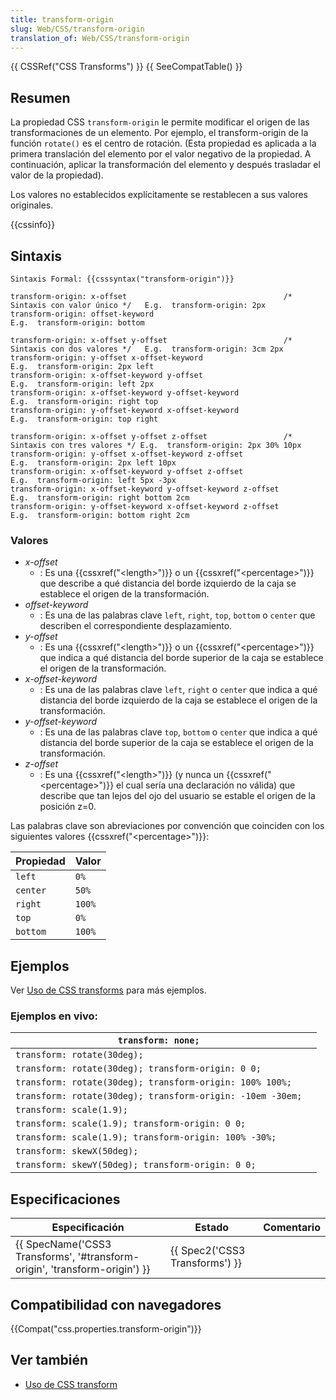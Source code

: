 ```yaml
---
title: transform-origin
slug: Web/CSS/transform-origin
translation_of: Web/CSS/transform-origin
---
```

{{ CSSRef("CSS Transforms") }} {{ SeeCompatTable() }}

## Resumen

La propiedad CSS `transform-origin` le permite modificar el origen de las transformaciones de un elemento. Por ejemplo, el transform-origin de la función `rotate()` es el centro de rotación. (Esta propiedad es aplicada a la primera translación del elemento por el valor negativo de la propiedad. A continuación, aplicar la transformación del elemento y después trasladar el valor de la propiedad).

Los valores no establecidos explícitamente se restablecen a sus valores originales.

{{cssinfo}}

## Sintaxis

```
Sintaxis Formal: {{csssyntax("transform-origin")}}
```

```
transform-origin: x-offset                                   /* Sintaxis con valor único */   E.g.  transform-origin: 2px
transform-origin: offset-keyword                                                      E.g.  transform-origin: bottom

transform-origin: x-offset y-offset                          /* Sintaxis con dos valores */   E.g.  transform-origin: 3cm 2px
transform-origin: y-offset x-offset-keyword                                           E.g.  transform-origin: 2px left
transform-origin: x-offset-keyword y-offset                                           E.g.  transform-origin: left 2px
transform-origin: x-offset-keyword y-offset-keyword                                   E.g.  transform-origin: right top
transform-origin: y-offset-keyword x-offset-keyword                                   E.g.  transform-origin: top right

transform-origin: x-offset y-offset z-offset                 /* Sintaxis con tres valores */ E.g.  transform-origin: 2px 30% 10px
transform-origin: y-offset x-offset-keyword z-offset                                  E.g.  transform-origin: 2px left 10px
transform-origin: x-offset-keyword y-offset z-offset                                  E.g.  transform-origin: left 5px -3px
transform-origin: x-offset-keyword y-offset-keyword z-offset                          E.g.  transform-origin: right bottom 2cm
transform-origin: y-offset-keyword x-offset-keyword z-offset                          E.g.  transform-origin: bottom right 2cm
```

### Valores

- _x-offset_
  - : Es una {{cssxref("&lt;length&gt;")}} o un {{cssxref("&lt;percentage&gt;")}} que describe a qué distancia del borde izquierdo de la caja se establece el origen de la transformación.
- _offset-keyword_
  - : Es una de las palabras clave `left`, `right`, `top`, `bottom` o `center` que describen el correspondiente desplazamiento.
- _y-offset_
  - : Es una {{cssxref("&lt;length&gt;")}} o un {{cssxref("&lt;percentage&gt;")}} que indica a qué distancia del borde superior de la caja se establece el origen de la transformación.
- _x-offset-keyword_
  - : Es una de las palabras clave `left`, `right` o `center` que indica a qué distancia del borde izquierdo de la caja se establece el origen de la transformación.
- _y-offset-keyword_
  - : Es una de las palabras clave `top`, `bottom` o `center` que indica a qué distancia del borde superior de la caja se establece el origen de la transformación.
- _z-offset_
  - : Es una {{cssxref("&lt;length&gt;")}} (y nunca un {{cssxref("&lt;percentage&gt;")}} el cual sería una declaración no válida) que describe que tan lejos del ojo del usuario se estable el origen de la posición z=0.

Las palabras clave son abreviaciones por convención que coinciden con los siguientes valores {{cssxref("&lt;percentage&gt;")}}:

| Propiedad | Valor  |
| --------- | ------ |
| `left`    | `0%`   |
| `center`  | `50%`  |
| `right`   | `100%` |
| `top`     | `0%`   |
| `bottom`  | `100%` |

## Ejemplos

Ver [Uso de CSS transforms](/En/CSS/Using_CSS_transforms "en/CSS/Using CSS transforms") para más ejemplos.

### Ejemplos en vivo:

| `transform: none;`                                         |     |
| ---------------------------------------------------------- | --- |
| `transform: rotate(30deg);`                                |     |
| `transform: rotate(30deg); transform-origin: 0 0;`         |     |
| `transform: rotate(30deg); transform-origin: 100% 100%;`   |     |
| `transform: rotate(30deg); transform-origin: -10em -30em;` |     |
| `transform: scale(1.9);`                                   |     |
| `transform: scale(1.9); transform-origin: 0 0;`            |     |
| `transform: scale(1.9); transform-origin: 100% -30%;`      |     |
| `transform: skewX(50deg);`                                 |     |
| `transform: skewY(50deg); transform-origin: 0 0;`          |     |

## Especificaciones

| Especificación                                                                                       | Estado                                   | Comentario |
| ---------------------------------------------------------------------------------------------------- | ---------------------------------------- | ---------- |
| {{ SpecName('CSS3 Transforms', '#transform-origin', 'transform-origin') }} | {{ Spec2('CSS3 Transforms') }} |            |

## Compatibilidad con navegadores

{{Compat("css.properties.transform-origin")}}

## Ver también

- [Uso de CSS transform](/es/docs/CSS/Using_CSS_transforms)
